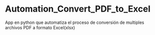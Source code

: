 # Automation_Convert_PDF_to_Excel
App en python que automatiza el proceso de conversión de multiples archivos PDF a formato Excel(xlsx)
